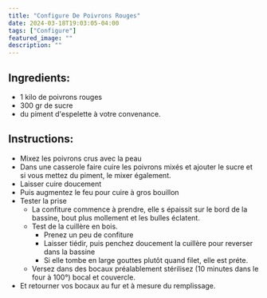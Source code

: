 ```yaml
---
title: "Configure De Poivrons Rouges"
date: 2024-03-18T19:03:05-04:00
tags: ["Configure"]
featured_image: ""
description: ""
---
```


## Ingredients:

- 1 kilo de poivrons rouges
- 300 gr de sucre
- du piment d'espelette à votre convenance.

## Instructions:

- Mixez les poivrons crus avec la peau
- Dans une casserole faire cuire les poivrons mixés et ajouter le sucre et si vous mettez du piment, le mixer également.
- Laisser cuire doucement
- Puis augmentez le feu pour cuire à gros bouillon
- Tester la prise
    - La confiture commence à prendre, elle s épaissit sur le bord de la bassine, bout plus mollement et les bulles éclatent.
    - Test de la cuillère en bois.
        - Prenez un peu de confiture
        - Laisser tiédir, puis penchez doucement la cuillère pour reverser dans la bassine
        - Si elle tombe en large gouttes plutôt quand filet, elle est préte.
    - Versez dans des bocaux préalablement stérilisez (10 minutes dans le four à 100°) bocal et couvercle.
- Et retourner vos bocaux au fur et à mesure du remplissage.
